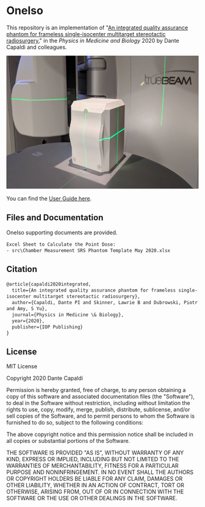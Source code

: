 # OneIso

This repository is an implementation of "[An integrated quality assurance phantom for frameless single-isocenter multitarget stereotactic radiosurgery.](https://doi.org/10.1088/1361-6560/ab8534)" in the _Physics in Medicine and Biology_ 2020 by Dante Capaldi and colleagues.

<p align="center">
  <img width="720" height="348" src="https://github.com/capaldid/OneIso/blob/master/OneIso_Figure.png">
</p>

You can find the [User Guide here](https://oneiso.wordpress.com).

## Files and Documentation

OneIso supporting documents are provided.

```
Excel Sheet to Calculate the Point Dose:
- src\Chamber Measurement SRS Phantom Template May 2020.xlsx

```

## Citation

```
@article{capaldi2020integrated,
  title={An integrated quality assurance phantom for frameless single-isocenter multitarget stereotactic radiosurgery},
  author={Capaldi, Dante PI and Skinner, Lawrie B and Dubrowski, Piotr and Amy, S Yu},
  journal={Physics in Medicine \& Biology},
  year={2020},
  publisher={IOP Publishing}
}
```

## License

MIT License

Copyright 2020 Dante Capaldi

Permission is hereby granted, free of charge, to any person obtaining a copy of this software and associated documentation files (the "Software"), to deal in the Software without restriction, including without limitation the rights to use, copy, modify, merge, publish, distribute, sublicense, and/or sell copies of the Software, and to permit persons to whom the Software is furnished to do so, subject to the following conditions:

The above copyright notice and this permission notice shall be included in all copies or substantial portions of the Software.

THE SOFTWARE IS PROVIDED "AS IS", WITHOUT WARRANTY OF ANY KIND, EXPRESS OR IMPLIED, INCLUDING BUT NOT LIMITED TO THE WARRANTIES OF MERCHANTABILITY, FITNESS FOR A PARTICULAR PURPOSE AND NONINFRINGEMENT. IN NO EVENT SHALL THE AUTHORS OR COPYRIGHT HOLDERS BE LIABLE FOR ANY CLAIM, DAMAGES OR OTHER LIABILITY, WHETHER IN AN ACTION OF CONTRACT, TORT OR OTHERWISE, ARISING FROM, OUT OF OR IN CONNECTION WITH THE SOFTWARE OR THE USE OR OTHER DEALINGS IN THE SOFTWARE.
